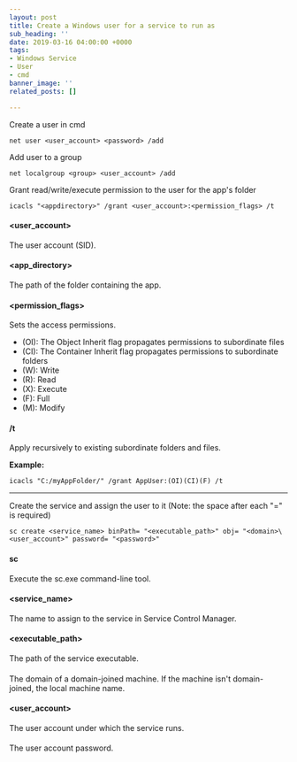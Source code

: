 ```yaml
---
layout: post
title: Create a Windows user for a service to run as
sub_heading: ''
date: 2019-03-16 04:00:00 +0000
tags:
- Windows Service
- User
- cmd
banner_image: ''
related_posts: []

---
```

Create a user in cmd

    net user <user_account> <password> /add

Add user to a group

    net localgroup <group> <user_account> /add

Grant read/write/execute permission to the user for the app's folder

    icacls "<appdirectory>" /grant <user_account>:<permission_flags> /t

#### <user_account>

The user account (SID).

#### <app_directory>

The path of the folder containing the app.

#### <permission_flags>

Sets the access permissions.

* (OI): The Object Inherit flag propagates permissions to subordinate files
* (CI): The Container Inherit flag propagates permissions to subordinate folders
* (W): Write
* (R): Read
* (X): Execute
* (F): Full
* (M): Modify

#### /t

Apply recursively to existing subordinate folders and files.

**Example:**

    icacls "C:/myAppFolder/" /grant AppUser:(OI)(CI)(F) /t

***

Create the service and assign the user to it (Note: the space after each "=" is required)

    sc create <service_name> binPath= "<executable_path>" obj= "<domain>\<user_account>" password= "<password>"

#### sc

Execute the sc.exe command-line tool.

#### <service_name>

The name to assign to the service in Service Control Manager.

#### <executable_path>

The path of the service executable.

#### <domain>

The domain of a domain-joined machine. If the machine isn't domain-joined, the local machine name.

#### <user_account>

The user account under which the service runs.

#### <password>

The user account password.